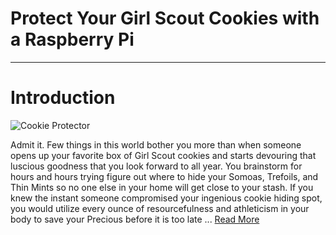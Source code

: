 # Protect Your Girl Scout Cookies with a Raspberry Pi
---

# Introduction

![Cookie Protector](https://github.com/InitialState/precious-protector/wiki/img/cookie_protector.jpg)

Admit it. Few things in this world bother you more than when someone opens up your favorite box of Girl Scout cookies and starts devouring that luscious goodness that you look forward to all year. You brainstorm for hours and hours trying figure out where to hide your Somoas, Trefoils, and Thin Mints so no one else in your home will get close to your stash. If you knew the instant someone compromised your ingenious cookie hiding spot, you would utilize every ounce of resourcefulness and athleticism in your body to save your Precious before it is too late ... [Read More](https://github.com/InitialState/precious-protector/wiki)
